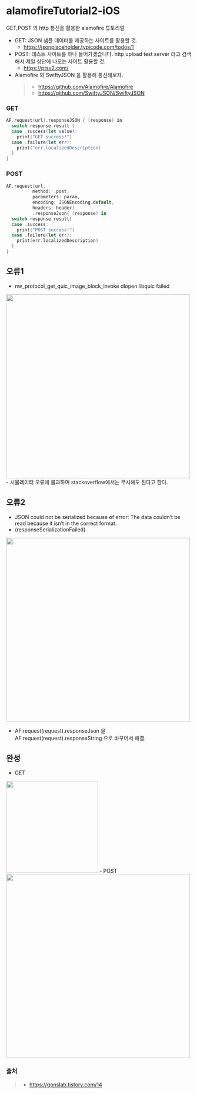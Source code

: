 # alamofireTutorial2-iOS
GET,POST 의 http 통신을 활용한 alamofire 튜토리얼

- GET: JSON 샘플 데이터를 제공하는 사이트를 활용할 것.
  - https://jsonplaceholder.typicode.com/todos/1
- POST: 테스트 사이트를 하나 들어가겠습니다. http upload test server 라고 검색해서 제일 상단에 나오는 사이트 활용할 것.
  - https://ptsv2.com/
- Alamofire 와 SwiftyJSON 을 활용해 통신해보자.
  >- https://github.com/Alamofire/Alamofire
  >- https://github.com/SwiftyJSON/SwiftyJSON

### GET
```swift
AF.request(url).responseJSON { (response) in
  switch response.result {
  case .success(let value):
    print("GET success!")
  case .failure(let err):
    print("err.localizedDescription)
  }
}
```
### POST
```swift
AF.request(url,
          method: .post,
          parameters: param,
          encoding: JSONEncoding.default,
          headers: header)
          .responseJson{ (response) in
  switch response.result{
  case .success:
    print("POST success!")
  case .failure(let err):
    print(err.localizedDescription)
  }
}
```
## 오류1
- nw_protocol_get_quic_image_block_invoke dlopen libquic failed
<img src="https://user-images.githubusercontent.com/69136340/107330308-ba97b100-6af4-11eb-8512-4009451a2461.png" width="500">
- 시뮬레이터 오류에 불과하며 stackoverflow에서는 무시해도 된다고 한다.

## 오류2
- JSON could not be serialized because of error:
The data couldn’t be read because it isn’t in the correct format.
- (responseSerializationFailed)
<img src ="https://user-images.githubusercontent.com/69136340/107330633-2ed25480-6af5-11eb-89db-18e113ed6bad.png" width="500">

- AF.request(request).responseJson 을 AF.request(request).responseString 으로 바꾸어서 해결.
## 완성
- GET
<img src ="https://user-images.githubusercontent.com/69136340/107332902-17e13180-6af8-11eb-8ed7-31a6f6c6e68f.png" width="250">
- POST 
<img src = "https://user-images.githubusercontent.com/69136340/107332709-d9e40d80-6af7-11eb-964e-d80ae4509c22.png" width="500">

### 출처
>- https://gonslab.tistory.com/14
